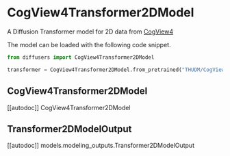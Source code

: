 <!--Copyright 2024 The HuggingFace Team. All rights reserved.

Licensed under the Apache License, Version 2.0 (the "License"); you may not use this file except in compliance with
the License. You may obtain a copy of the License at

http://www.apache.org/licenses/LICENSE-2.0

Unless required by applicable law or agreed to in writing, software distributed under the License is distributed on
an "AS IS" BASIS, WITHOUT WARRANTIES OR CONDITIONS OF ANY KIND, either express or implied. See the License for the
specific language governing permissions and limitations under the License. -->

# CogView4Transformer2DModel

A Diffusion Transformer model for 2D data from [CogView4]()

The model can be loaded with the following code snippet.

```python
from diffusers import CogView4Transformer2DModel

transformer = CogView4Transformer2DModel.from_pretrained("THUDM/CogView4-6B", subfolder="transformer", torch_dtype=torch.bfloat16).to("cuda")
```

## CogView4Transformer2DModel

[[autodoc]] CogView4Transformer2DModel

## Transformer2DModelOutput

[[autodoc]] models.modeling_outputs.Transformer2DModelOutput
